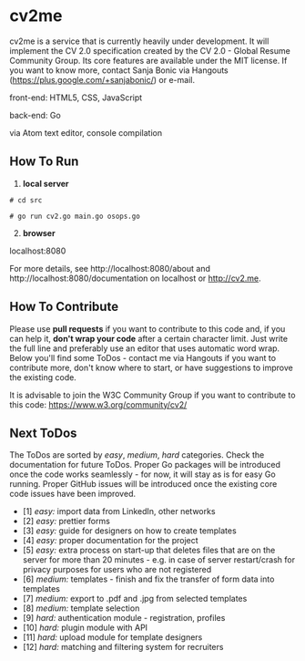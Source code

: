 # cv2me
cv2me is a service that is currently heavily under development. It will implement the CV 2.0 specification created by the CV 2.0 - Global Resume Community Group. Its core features are available under the MIT license. If you want to know more, contact Sanja Bonic via Hangouts (https://plus.google.com/+sanjabonic/) or e-mail.

front-end: HTML5, CSS, JavaScript

back-end: Go

via Atom text editor, console compilation

## How To Run
1. **local server**

`# cd src`

`# go run cv2.go main.go osops.go`

2. **browser**

localhost:8080

For more details, see http://localhost:8080/about and http://localhost:8080/documentation on localhost or http://cv2.me.

## How To Contribute
Please use **pull requests** if you want to contribute to this code and, if you can help it, **don't wrap your code** after a certain character limit. Just write the full line and preferably use an editor that uses automatic word wrap. Below you'll find some ToDos - contact me via Hangouts if you want to contribute more, don't know where to start, or have suggestions to improve the existing code.

It is advisable to join the W3C Community Group if you want to contribute to this code: https://www.w3.org/community/cv2/

## Next ToDos
The ToDos are sorted by *easy*, *medium*, *hard* categories. Check the documentation for future ToDos. Proper Go packages will be introduced once the code works seamlessly - for now, it will stay as is for easy Go running. Proper GitHub issues will be introduced once the existing core code issues have been improved.

- [1] *easy:* import data from LinkedIn, other networks
- [2] *easy:* prettier forms
- [3] *easy:* guide for designers on how to create templates
- [4] *easy:* proper documentation for the project
- [5] *easy:* extra process on start-up that deletes files that are on the server for more than 20 minutes - e.g. in case of server restart/crash for privacy purposes for users who are not registered
- [6] *medium:* templates - finish and fix the transfer of form data into templates
- [7] *medium:* export to .pdf and .jpg from selected templates
- [8] *medium:* template selection
- [9] *hard:* authentication module - registration, profiles
- [10] *hard:* plugin module with API
- [11] *hard:* upload module for template designers
- [12] *hard:* matching and filtering system for recruiters
